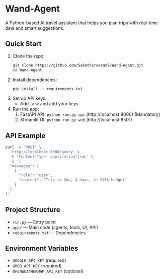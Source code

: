 # Wand-Agent

A Python-based AI travel assistant that helps you plan trips with real-time data and smart suggestions.

## Quick Start
1. Clone the repo:
   ```sh
   git clone https://github.com/Sakethsreeram7/Wand-Agent.git
   cd Wand-Agent
   ```
2. Install dependencies:
   ```sh
   pip install -r requirements.txt
   ```
3. Set up API keys:
   -  Add `.env` and add your keys
4. Run the app:
   1. FastAPI API: `python run.py api` (http://localhost:8000) (Mandatory)
   2. Streamlit UI: `python run.py web` (http://localhost:8501)
   

## API Example
```sh
curl -X 'POST' \
  'http://localhost:8000/query' \
  -H 'Content-Type: application/json' \
  -d '{
  "messages": [
    {
      "role": "user",
      "content": "Trip to Goa, 4 days, in ₹15k budget"
    }
  ]
}'
```

## Project Structure
- `run.py` — Entry point
- `app/` — Main code (agents, tools, UI, API)
- `requirements.txt` — Dependencies

## Environment Variables
- `GOOGLE_API_KEY` (required)
- `GROQ_API_KEY` (required)
- `OPENWEATHERMAP_API_KEY` (optional)
